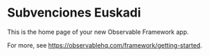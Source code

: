 # Subvenciones Euskadi

This is the home page of your new Observable Framework app.

For more, see <https://observablehq.com/framework/getting-started>.
